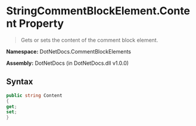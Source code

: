 # StringCommentBlockElement.Content Property
> Gets or sets the content of the comment block element.

**Namespace:** DotNetDocs.CommentBlockElements

**Assembly:** DotNetDocs (in DotNetDocs.dll v1.0.0)
## Syntax
```csharp
public string Content
{
get;
set;
}
```
